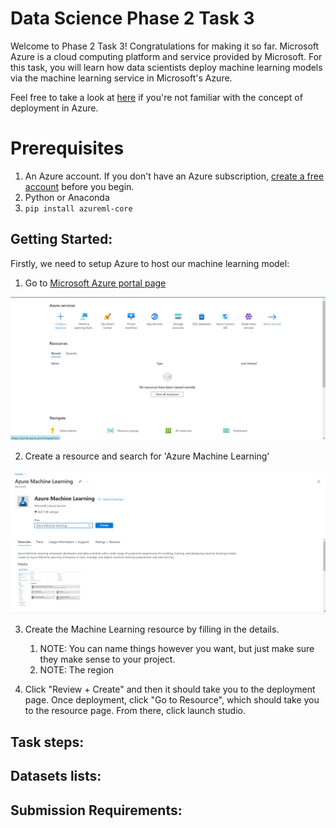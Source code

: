 # Data Science Phase 2 Task 3

Welcome to Phase 2 Task 3! Congratulations for making it so far. Microsoft Azure is a cloud computing platform and service provided by Microsoft. For this task, you will learn how data scientists deploy machine learning models via the machine learning service in Microsoft's Azure.

Feel free to take a look at [here](https://docs.microsoft.com/en-us/azure/machine-learning/how-to-deploy-and-where?tabs=azcli) if you're not familiar with the concept of deployment in Azure.

# Prerequisites
1. An Azure account. If you don't have an Azure subscription, [create a free account](https://azure.microsoft.com/en-us/free/) before you begin.
2. Python or Anaconda
3. ```pip install azureml-core```

## Getting Started:
Firstly, we need to setup Azure to host our machine learning model:

1. Go to [Microsoft Azure portal page](https://azure.microsoft.com/en-us/get-started/azure-portal)

![azure.portal](./images/portal_page.png)

2. Create a resource and search for 'Azure Machine Learning' 

![azure.machine.learning](./images/ML_page.png)


3. Create the Machine Learning resource by filling in the details. 
   1. NOTE: You can name things however you want, but just make sure they make sense to your project. 
   2. NOTE: The region 



4. Click "Review + Create" and then it should take you to the deployment page. Once deployment, click "Go to Resource", which should take you to the resource page. From there, click launch studio.

## Task steps:



## Datasets lists:




## Submission Requirements:
